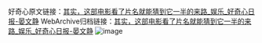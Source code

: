 好奇心原文链接：[其实，这部电影看了片名就能猜到它一半的来路_娱乐_好奇心日报-晏文静](https://www.qdaily.com/articles/8038.html)
WebArchive归档链接：[其实，这部电影看了片名就能猜到它一半的来路_娱乐_好奇心日报-晏文静](http://web.archive.org/web/20190623151928/https://www.qdaily.com/articles/8038.html)
![image](http://ww3.sinaimg.cn/large/007d5XDply1g3v9h92bq5j30u0346b29)